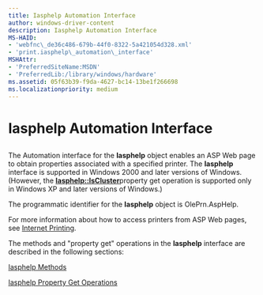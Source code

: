 ```yaml
---
title: Iasphelp Automation Interface
author: windows-driver-content
description: Iasphelp Automation Interface
MS-HAID:
- 'webfnc\_de36c486-679b-44f0-8322-5a421054d328.xml'
- 'print.iasphelp\_automation\_interface'
MSHAttr:
- 'PreferredSiteName:MSDN'
- 'PreferredLib:/library/windows/hardware'
ms.assetid: 05f63b39-f9da-4627-bc14-13be1f266698
ms.localizationpriority: medium
---
```


# Iasphelp Automation Interface


## <span id="ddk_iasphelp_automation_interface_gg"></span><span id="DDK_IASPHELP_AUTOMATION_INTERFACE_GG"></span>


The Automation interface for the **Iasphelp** object enables an ASP Web page to obtain properties associated with a specified printer. The **Iasphelp** interface is supported in Windows 2000 and later versions of Windows. (However, the [**Iasphelp::IsCluster**](iasphelp-iscluster.md)property get operation is supported only in Windows XP and later versions of Windows.)

The programmatic identifier for the **Iasphelp** object is OlePrn.AspHelp.

For more information about how to access printers from ASP Web pages, see [Internet Printing](https://msdn.microsoft.com/library/windows/hardware/ff551735).

The methods and "property get" operations in the **Iasphelp** interface are described in the following sections:

[Iasphelp Methods](iasphelp-methods.md)

[Iasphelp Property Get Operations](iasphelp-property-get-operations.md)

 

 




